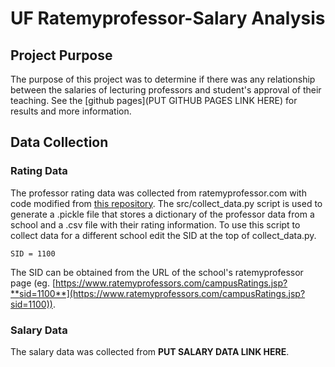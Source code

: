 # UF Ratemyprofessor-Salary Analysis

## Project Purpose
The purpose of this project was to determine if there was any relationship between the salaries of lecturing professors and student's approval of their teaching. See the [github pages](PUT GITHUB PAGES LINK HERE) for results and more information.

## Data Collection
### Rating Data
The professor rating data was collected from ratemyprofessor.com with code modified from [this repository](https://github.com/tisuela/ratemyprof-api). The src/collect_data.py script is used to generate a .pickle file that stores a dictionary of the professor data from a school and a .csv file with their rating information. To use this script to collect data for a different school edit the SID at the top of collect_data.py. 

`SID = 1100`

The SID can be obtained from the URL of the school's ratemyprofessor page (eg. [https://www.ratemyprofessors.com/campusRatings.jsp?**sid=1100**](https://www.ratemyprofessors.com/campusRatings.jsp?sid=1100)).

### Salary Data
The salary data was collected from **PUT SALARY DATA LINK HERE**.
